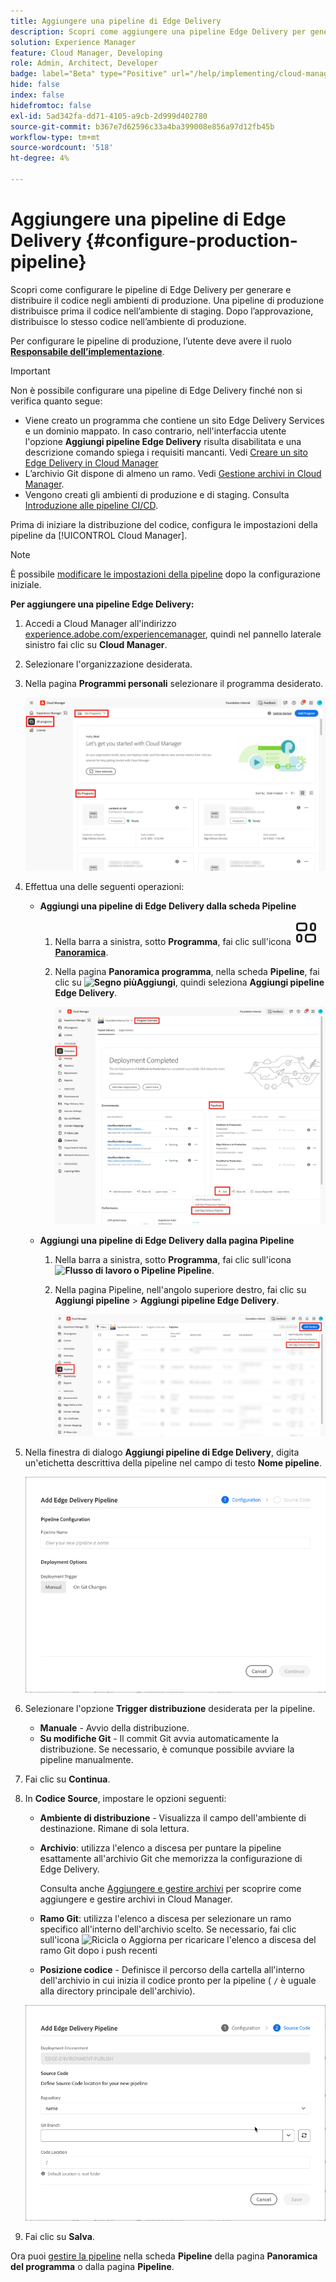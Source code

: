 ```yaml
---
title: Aggiungere una pipeline di Edge Delivery
description: Scopri come aggiungere una pipeline Edge Delivery per generare e distribuire il codice negli ambienti di produzione.
solution: Experience Manager
feature: Cloud Manager, Developing
role: Admin, Architect, Developer
badge: label="Beta" type="Positive" url="/help/implementing/cloud-manager/release-notes/current.md#gitlab-bitbucket"
hide: false
index: false
hidefromtoc: false
exl-id: 5ad342fa-dd71-4105-a9cb-2d999d402780
source-git-commit: b367e7d62596c33a4ba399008e856a97d12fb45b
workflow-type: tm+mt
source-wordcount: '518'
ht-degree: 4%

---
```


# Aggiungere una pipeline di Edge Delivery {#configure-production-pipeline}

Scopri come configurare le pipeline di Edge Delivery per generare e distribuire il codice negli ambienti di produzione. Una pipeline di produzione distribuisce prima il codice nell’ambiente di staging. Dopo l’approvazione, distribuisce lo stesso codice nell’ambiente di produzione.

Per configurare le pipeline di produzione, l’utente deve avere il ruolo **[Responsabile dell’implementazione](/help/onboarding/cloud-manager-introduction.md#role-based-permissions)**.

>[!IMPORTANT]
>
>Non è possibile configurare una pipeline di Edge Delivery finché non si verifica quanto segue:
>
>* Viene creato un programma che contiene un sito Edge Delivery Services e un dominio mappato. In caso contrario, nell&#39;interfaccia utente l&#39;opzione **Aggiungi pipeline Edge Delivery** risulta disabilitata e una descrizione comando spiega i requisiti mancanti. Vedi [Creare un sito Edge Delivery in Cloud Manager](/help/implementing/cloud-manager/edge-delivery/create-edge-delivery-site.md)
>* L’archivio Git dispone di almeno un ramo. Vedi [Gestione archivi in Cloud Manager](/help/implementing/cloud-manager/managing-code/managing-repositories.md).
>* Vengono creati gli ambienti di produzione e di staging. Consulta [Introduzione alle pipeline CI/CD](/help/implementing/cloud-manager/configuring-pipelines/introduction-ci-cd-pipelines.md).

<!-- CMGR‑69680 -->


Prima di iniziare la distribuzione del codice, configura le impostazioni della pipeline da [!UICONTROL Cloud Manager].

>[!NOTE]
>
>È possibile [modificare le impostazioni della pipeline](managing-pipelines.md) dopo la configurazione iniziale.

**Per aggiungere una pipeline Edge Delivery:**

1. Accedi a Cloud Manager all&#39;indirizzo [experience.adobe.com/experiencemanager](https://my.cloudmanager.adobe.com/), quindi nel pannello laterale sinistro fai clic su **Cloud Manager**.

1. Selezionare l&#39;organizzazione desiderata.

1. Nella pagina **Programmi personali** selezionare il programma desiderato.

   ![Pagina Programmi in Cloud Manager](/help/implementing/cloud-manager/configuring-pipelines/assets/my-programs.png)

1. Effettua una delle seguenti operazioni:

   * **Aggiungi una pipeline di Edge Delivery dalla scheda Pipeline**

      1. Nella barra a sinistra, sotto **Programma**, fai clic sull&#39;icona **![Panoramica](/help/implementing/cloud-manager/configuring-pipelines/assets/overview.svg) [Panoramica](/help/implementing/cloud-manager/navigation.md#my-programs)**.
      1. Nella pagina **Panoramica programma**, nella scheda **Pipeline**, fai clic su **![Segno più](https://spectrum.adobe.com/static/icons/workflow_18/Smock_Add_18_N.svg)Aggiungi**, quindi seleziona **Aggiungi pipeline Edge Delivery**.

         ![Scheda Pipeline nella pagina Panoramica del programma](/help/implementing/cloud-manager/configuring-pipelines/assets/pipelinescard-add-ed-pipeline.png)

   * **Aggiungi una pipeline di Edge Delivery dalla pagina Pipeline**

      1. Nella barra a sinistra, sotto **Programma**, fai clic sull&#39;icona **![Flusso di lavoro o Pipeline](https://spectrum.adobe.com/static/icons/workflow_18/Smock_Workflow_18_N.svg) Pipeline**.
      1. Nella pagina Pipeline, nell&#39;angolo superiore destro, fai clic su **Aggiungi pipeline** > **Aggiungi pipeline Edge Delivery**.

         ![Pagina Pipeline con il pulsante Aggiungi pipeline](/help/implementing/cloud-manager/configuring-pipelines/assets/pipelinespage-add-ed-pipeline.png)

1. Nella finestra di dialogo **Aggiungi pipeline di Edge Delivery**, digita un&#39;etichetta descrittiva della pipeline nel campo di testo **Nome pipeline**.

   ![Finestra di dialogo Aggiungi pipeline di Edge Delivery](/help/implementing/cloud-manager/configuring-pipelines/assets/add-edge-delivery-pipeline-configuration.png)

1. Selezionare l&#39;opzione **Trigger distribuzione** desiderata per la pipeline.

   * **Manuale** - Avvio della distribuzione.
   * **Su modifiche Git** - Il commit Git avvia automaticamente la distribuzione. Se necessario, è comunque possibile avviare la pipeline manualmente.

1. Fai clic su **Continua**.

1. In **Codice Source**, impostare le opzioni seguenti:

   * **Ambiente di distribuzione** - Visualizza il campo dell&#39;ambiente di destinazione. Rimane di sola lettura.

   * **Archivio**: utilizza l&#39;elenco a discesa per puntare la pipeline esattamente all&#39;archivio Git che memorizza la configurazione di Edge Delivery.

     Consulta anche [Aggiungere e gestire archivi](/help/implementing/cloud-manager/managing-code/managing-repositories.md) per scoprire come aggiungere e gestire archivi in Cloud Manager.

   * **Ramo Git**: utilizza l&#39;elenco a discesa per selezionare un ramo specifico all&#39;interno dell&#39;archivio scelto. Se necessario, fai clic sull&#39;icona ![Ricicla o Aggiorna](https://spectrum.adobe.com/static/icons/workflow_18/Smock_Refresh_18_N.svg) per ricaricare l&#39;elenco a discesa del ramo Git dopo i push recenti
   * **Posizione codice** - Definisce il percorso della cartella all&#39;interno dell&#39;archivio in cui inizia il codice pronto per la pipeline ( `/` è uguale alla directory principale dell&#39;archivio).

   ![Pipeline di configurazione](/help/implementing/cloud-manager/configuring-pipelines/assets/add-edge-delivery-pipeline-sourcecode.png)

1. Fai clic su **Salva**.

Ora puoi [gestire la pipeline](managing-pipelines.md) nella scheda **Pipeline** della pagina **Panoramica del programma** o dalla pagina **Pipeline**.
